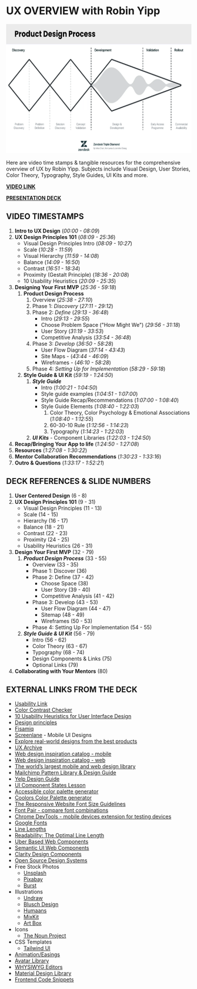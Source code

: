 # UX OVERVIEW with Robin Yipp

<img src="./assets/product-design.png" width="550" height="350">

Here are video time stamps & tangible resources for the comprehensive overview of UX by Robin Yipp.
Subjects include Visual Design, User Stories, Color Theory, Typography, Style Guides, UI Kits and more.

**[VIDEO LINK](https://us06web.zoom.us/rec/share/7yN75eLMSttC_eWtmt7onNBFkz27fWMVTLEm0nXEe1QnefnmCEpJUGtCWq6PT5q1.fBXMtyB5Ql2Lzl6c?startTime=1717524148000)**

**[PRESENTATION DECK](https://docs.google.com/presentation/d/1LtwgXNQSiya-rs2BGqOpFGfsPGnz3jAtpVAV7NiSzo4/edit#slide=id.g420132f636_0_109)**

## VIDEO TIMESTAMPS

1.  **Intro to UX Design** (_00:00 - 08:09_)
1.  **UX Design Principles 101** (_08:09 - 25:36_)
    - Visual Design Principles Intro (_08:09 - 10:27_)
    - Scale (_10:28 - 11:59_)
    - Visual Hierarchy (_11:59 - 14:08_)
    - Balance (_14:09 - 16:50_)
    - Contrast (_16:51 - 18:34_)
    - Proximity (Gestalt Principle) (_18:36 - 20:08_)
    - 10 Usability Heuristics (_20:09 - 25:35_)
1.  **Designing Your First MVP** (_25:36 - 59:18_)
    1.  **Product Design Process**
        1. Overview (_25:38 - 27:10_)
        1. Phase 1: _Discovery_ (_27:11 - 29:12_)
        1. Phase 2: _Define_ (_29:13 - 36:48_)
           - Intro (_29:13 - 29:55_)
           - Choose Problem Space ("How Might We") (_29:56 - 31:18_)
           - User Story (_31:19 - 33:53_)
           - Competitive Analysis (_33:54 - 36:48_)
        1. Phase 3: _Develop_ (_36:50 - 58:28_)
           - User Flow Diagram (_37:14 - 43:43_)
           - Site Maps - (_43:44 - 46:09_)
           - Wireframes - (_46:10 - 58:28_)
        1. Phase 4: _Setting Up for Implementation_ (_58:29 - 59:18_)
    1.  **Style Guide & UI Kit** (_59:19 - 1:24:50_)
        1. _**Style Guide**_
           - Intro (_1:00:21 - 1:04:50_)
           - Style guide examples (_1:04:51 - 1:07:00_)
           - Style Guide Recap/Recommendations (_1:07:00 - 1:08:40_)
           - Style Guide Elements (_1:08:40 - 1:22:03_)
             1. Color Theory, Color Psychology & Emotional Associations (_1:08:40 - 1:12:55_)
             1. 60-30-10 Rule (_1:12:56 - 1:14:23_)
             1. Typography (_1:14:23 - 1:22:03_)
        1. _**UI Kits**_ - Component Libraries (_1:22:03 - 1:24:50_)
1.  **Recap/Bringing Your App to life** (_1:24:50 - 1:27:08_)
1.  **Resources** (_1:27:08 - 1:30:22_)
1.  **Mentor Collaboration Recommendations** (_1:30:23 - 1:33:16_)
1.  **Outro & Questions** (_1:33:17 - 1:52:21_)

## DECK REFERENCES & SLIDE NUMBERS

1. **User Centered Design** (6 - 8)
1. **UX Design Principles 101** (9 - 31)
   - Visual Design Principles (11 - 13)
   - Scale (14 - 15)
   - Hierarchy (16 - 17)
   - Balance (18 - 21)
   - Contrast (22 - 23)
   - Proximity (24 - 25)
   - Usability Heuristics (26 - 31)
1. **Design Your First MVP** (32 - 79)
   1. _**Product Design Process**_ (33 - 55)
      - Overview (33 - 35)
      - Phase 1: Discover (36)
      - Phase 2: Define (37 - 42)
        - Choose Space (38)
        - User Story (39 - 40)
        - Competitive Analysis (41 - 42)
      - Phase 3: Develop (43 - 53)
        - User Flow Diagram (44 - 47)
        - Sitemap (48 - 49)
        - Wireframes (50 - 53)
      - Phase 4: Setting Up For Implementation (54 - 55)
   1. _**Style Guide & UI Kit**_ (56 - 79)
      - Intro (56 - 62)
      - Color Theory (63 - 67)
      - Typography (68 - 74)
      - Design Components & Links (75)
      - Optional Links (79)
1. **Collaborating with Your Mentors** (80)

## EXTERNAL LINKS FROM THE DECK

- [Usability Link](https://digital.gov/topics/usability/)
- [Color Contrast Checker](https://webaim.org/resources/contrastchecker/)
- [10 Usability Heuristics for User Interface Design](https://www.nngroup.com/articles/ten-usability-heuristics/)
- [Design principles](https://www.interaction-design.org/literature/topics/design-principles)
- [Fisamiq](https://www.figma.com/community/file/880190575678066152/fisamiq-low-fidelity-ui-kit)
- [Screenlane](https://screenlane.com/) - Mobile UI Designs
- [Explore real-world designs from the best products](https://refero.design/apps)
- [UX Archive](https://uxarchive.com/)
- [Web design inspiration catalog - mobile](https://www.curated.design/?category=mobile-apps)
- [Web design inspiration catalog - web](https://www.curated.design/?category=web-apps)
- [The world’s largest mobile and web design library](https://mobbin.com/browse/web/apps)
- [Mailchimp Pattern Library & Design Guide](https://ux.mailchimp.com/patterns/color)
- [Yelp Design Guide](https://www.yelp.com/styleguide/ingredients)
- [UI Component States Lesson](https://app.uxcel.com/courses/ui-components-n-patterns/component-states-499)
- [Accessible color palette generator](https://venngage.com/tools/accessible-color-palette-generator)
- [Coolors Color Palette generator](https://coolors.co/)
- [The Responsive Website Font Size Guidelines](https://www.learnui.design/blog/mobile-desktop-website-font-size-guidelines.html)
- [Font Pair - compare font combinations](https://www.fontpair.co/all)
- [Chrome DevTools - mobile devices extension for testing devices](https://developer.chrome.com/docs/devtools/device-mode)
- [Google Fonts](https://fonts.google.com/)
- [Line Lengths](https://fonts.google.com/knowledge/glossary/measure_line_length)
- [Readability: The Optimal Line Length](https://baymard.com/blog/line-length-readability)
- [Uber Based Web Components](https://baseweb.design/components/)
- [Semantic UI Web Components](https://semantic-ui.com/introduction/getting-started.html)
- [Clarity Design Components](https://clarity.design/documentation/accordion)
- [Open Source Design Systems](https://open-ui.org/design-systems/)
- Free Stock Photos
  - [Unsplash](https://unsplash.com/)
  - [Pixabay](https://pixabay.com/)
  - [Burst](https://www.shopify.com/stock-photos)
- Illustrations
  - [Undraw](https://undraw.co/)
  - [Blusch Design](https://blush.design/)
  - [Humaans](https://www.humaaans.com/)
  - [MixKit](https://mixkit.co/free-stock-art/)
  - [Art Box](https://artbox.today/)
- Icons
  - [The Noun Project](https://thenounproject.com/)
- CSS Templates
  - [Tailwind UI](https://tailwindui.com/templates)
- [Animation/Easings](https://easings.net/)
- [Avatar Library](https://www.dicebear.com/)
- [WHYSIWYG Editors](https://github.com/JefMari/awesome-wysiwyg-editors)
- [Material Design Library](https://mui.com/)
- [Frontend Code Snippets](https://codepen.io/)
